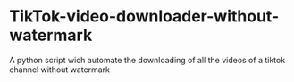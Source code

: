 # TikTok-video-downloader-without-watermark
A python script wich automate the downloading of all the videos of a tiktok channel without watermark
